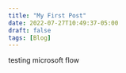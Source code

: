 ```yaml
---
title: "My First Post"
date: 2022-07-27T10:49:37-05:00
draft: false
tags: [Blog]
---
```

testing microsoft flow

